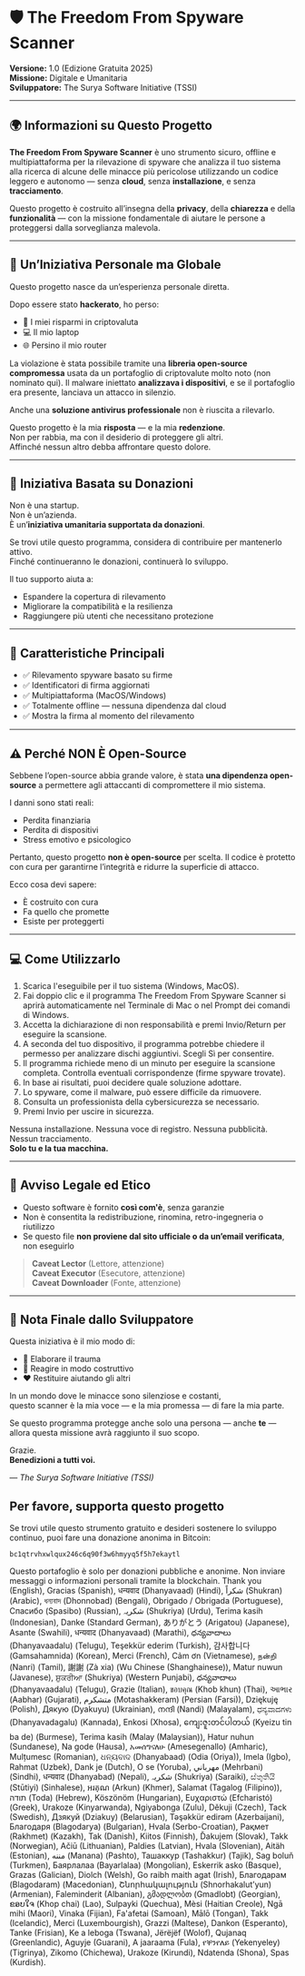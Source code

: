 
# 🛡️ The Freedom From Spyware Scanner
**Versione:** 1.0 (Edizione Gratuita 2025)  
**Missione:** Digitale e Umanitaria  
**Sviluppatore:** The Surya Software Initiative (TSSI)

---

## 🌍 Informazioni su Questo Progetto

**The Freedom From Spyware Scanner** è uno strumento sicuro, offline e multipiattaforma per la rilevazione di spyware che analizza il tuo sistema alla ricerca di alcune delle minacce più pericolose utilizzando un codice leggero e autonomo — senza **cloud**, senza **installazione**, e senza **tracciamento**.

Questo progetto è costruito all’insegna della **privacy**, della **chiarezza** e della **funzionalità** — con la missione fondamentale di aiutare le persone a proteggersi dalla sorveglianza malevola.

---

## 🙏 Un’Iniziativa Personale ma Globale

Questo progetto nasce da un’esperienza personale diretta.

Dopo essere stato **hackerato**, ho perso:
- 💸 I miei risparmi in criptovaluta  
- 💻 Il mio laptop  
- 🌐 Persino il mio router  

La violazione è stata possibile tramite una **libreria open-source compromessa** usata da un portafoglio di criptovalute molto noto (non nominato qui). Il malware iniettato **analizzava i dispositivi**, e se il portafoglio era presente, lanciava un attacco in silenzio.

Anche una **soluzione antivirus professionale** non è riuscita a rilevarlo.

Questo progetto è la mia **risposta** — e la mia **redenzione**.  
Non per rabbia, ma con il desiderio di proteggere gli altri.  
Affinché nessun altro debba affrontare questo dolore.

---

## 💸 Iniziativa Basata su Donazioni

Non è una startup.  
Non è un’azienda.  
È un’**iniziativa umanitaria supportata da donazioni**.

Se trovi utile questo programma, considera di contribuire per mantenerlo attivo.  
Finché continueranno le donazioni, continuerà lo sviluppo.

Il tuo supporto aiuta a:
- Espandere la copertura di rilevamento  
- Migliorare la compatibilità e la resilienza  
- Raggiungere più utenti che necessitano protezione

---

## 🔐 Caratteristiche Principali

- ✅ Rilevamento spyware basato su firme  
- ✅ Identificatori di firma aggiornati  
- ✅ Multipiattaforma (MacOS/Windows)  
- ✅ Totalmente offline — nessuna dipendenza dal cloud  
- ✅ Mostra la firma al momento del rilevamento  

---

## ⚠️ Perché NON È Open-Source

Sebbene l’open-source abbia grande valore, è stata **una dipendenza open-source** a permettere agli attaccanti di compromettere il mio sistema.

I danni sono stati reali:
- Perdita finanziaria  
- Perdita di dispositivi  
- Stress emotivo e psicologico  

Pertanto, questo progetto **non è open-source** per scelta. Il codice è protetto con cura per garantirne l’integrità e ridurre la superficie di attacco.

Ecco cosa devi sapere:
- È costruito con cura  
- Fa quello che promette  
- Esiste per proteggerti

---

## 💻 Come Utilizzarlo

1. Scarica l'eseguibile per il tuo sistema (Windows, MacOS).  
2. Fai doppio clic e il programma The Freedom From Spyware Scanner si aprirà automaticamente nel Terminale di Mac o nel Prompt dei comandi di Windows.  
3. Accetta la dichiarazione di non responsabilità e premi Invio/Return per eseguire la scansione.  
4. A seconda del tuo dispositivo, il programma potrebbe chiedere il permesso per analizzare dischi aggiuntivi. Scegli Sì per consentire.  
5. Il programma richiede meno di un minuto per eseguire la scansione completa. Controlla eventuali corrispondenze (firme spyware trovate).  
6. In base ai risultati, puoi decidere quale soluzione adottare.  
7. Lo spyware, come il malware, può essere difficile da rimuovere.  
8. Consulta un professionista della cybersicurezza se necessario.  
9. Premi Invio per uscire in sicurezza.

Nessuna installazione. Nessuna voce di registro. Nessuna pubblicità. Nessun tracciamento.  
**Solo tu e la tua macchina.**

---

## 📜 Avviso Legale ed Etico

- Questo software è fornito **così com'è**, senza garanzie  
- Non è consentita la redistribuzione, rinomina, retro-ingegneria o riutilizzo  
- Se questo file **non proviene dal sito ufficiale o da un’email verificata**, non eseguirlo

> **Caveat Lector** (Lettore, attenzione)  
> **Caveat Executor** (Esecutore, attenzione)  
> **Caveat Downloader** (Fonte, attenzione)

---

## 🤝 Nota Finale dallo Sviluppatore

Questa iniziativa è il mio modo di:
- 🧠 Elaborare il trauma  
- 🧰 Reagire in modo costruttivo  
- ❤️ Restituire aiutando gli altri  

In un mondo dove le minacce sono silenziose e costanti,  
questo scanner è la mia voce — e la mia promessa — di fare la mia parte.

Se questo programma protegge anche solo una persona — anche **te** —  
allora questa missione avrà raggiunto il suo scopo.

Grazie.  
**Benedizioni a tutti voi.**

— *The Surya Software Initiative (TSSI)*

## Per favore, supporta questo progetto

Se trovi utile questo strumento gratuito e desideri sostenere lo sviluppo continuo, puoi fare una donazione anonima in Bitcoin:

`bc1qtrvhxwlqux246c6q90f3w6hmyyq5f5h7ekaytl`

Questo portafoglio è solo per donazioni pubbliche e anonime. Non inviare messaggi o informazioni personali tramite la blockchain.
Thank you (English), Gracias (Spanish), धन्यवाद (Dhanyavaad) (Hindi), شكراً (Shukran) (Arabic), ধন্যবাদ (Dhonnobad) (Bengali), Obrigado / Obrigada (Portuguese), Спасибо (Spasibo) (Russian), شکریہ (Shukriya) (Urdu), Terima kasih (Indonesian), Danke (Standard German), ありがとう (Arigatou) (Japanese), Asante (Swahili), धन्यवाद (Dhanyavaad) (Marathi), ధన్యవాదాలు (Dhanyavaadalu) (Telugu), Teşekkür ederim (Turkish), 감사합니다 (Gamsahamnida) (Korean), Merci (French), Cảm ơn (Vietnamese), நன்றி (Nanri) (Tamil), 謝謝 (Zà xia) (Wu Chinese (Shanghainese)), Matur nuwun (Javanese), ਸ਼ੁਕਰੀਆ (Shukriya) (Western Punjabi), ధన్యవాదాలు (Dhanyavaadalu) (Telugu), Grazie (Italian), ขอบคุณ (Khob khun) (Thai), આભાર (Aabhar) (Gujarati), متشکرم (Motashakkeram) (Persian (Farsi)), Dziękuję (Polish), Дякую (Dyakuyu) (Ukrainian), നന്ദി (Nandi) (Malayalam), ಧನ್ಯವಾದಗಳು (Dhanyavadagalu) (Kannada), Enkosi (Xhosa), ကျေးဇူးတင်ပါတယ် (Kyeizu tin ba de) (Burmese), Terima kasih (Malay (Malaysian)), Hatur nuhun (Sundanese), Na gode (Hausa), አመሰግናለሁ (Amesegenallo) (Amharic), Mulțumesc (Romanian), ଧନ୍ୟବାଦ (Dhanyabaad) (Odia (Oriya)), Imela (Igbo), Rahmat (Uzbek), Dank je (Dutch), O se (Yoruba), مهرباني (Mehrbani) (Sindhi), धन्यवाद (Dhanyabad) (Nepali), شکریہ (Shukriya) (Saraiki), ස්තුතියි (Stūtiyi) (Sinhalese), អរគុណ (Arkun) (Khmer), Salamat (Tagalog (Filipino)), תודה (Toda) (Hebrew), Köszönöm (Hungarian), Ευχαριστώ (Efcharistó) (Greek), Urakoze (Kinyarwanda), Ngiyabonga (Zulu), Děkuji (Czech), Tack (Swedish), Дзякуй (Dziakuy) (Belarusian), Təşəkkür edirəm (Azerbaijani), Благодаря (Blagodarya) (Bulgarian), Hvala (Serbo-Croatian), Рақмет (Rakhmet) (Kazakh), Tak (Danish), Kiitos (Finnish), Ďakujem (Slovak), Takk (Norwegian), Ačiū (Lithuanian), Paldies (Latvian), Hvala (Slovenian), Aitäh (Estonian), مننه (Manana) (Pashto), Ташаккур (Tashakkur) (Tajik), Sag boluň (Turkmen), Баярлалаа (Bayarlalaa) (Mongolian), Eskerrik asko (Basque), Grazas (Galician), Diolch (Welsh), Go raibh maith agat (Irish), Благодарам (Blagodaram) (Macedonian), Շնորհակալություն (Shnorhakalut’yun) (Armenian), Faleminderit (Albanian), გმადლობთ (Gmadlobt) (Georgian), ຂອບໃຈ (Khop chai) (Lao), Sulpayki (Quechua), Mèsi (Haitian Creole), Ngā mihi (Maori), Vinaka (Fijian), Fa'afetai (Samoan), Mālō (Tongan), Takk (Icelandic), Merci (Luxembourgish), Grazzi (Maltese), Dankon (Esperanto), Tanke (Frisian), Ke a leboga (Tswana), Jërëjëf (Wolof), Qujanaq (Greenlandic), Aguyje (Guarani), A jaaraama (Fula), የቐንየለይ (Yekenyeley) (Tigrinya), Zikomo (Chichewa), Urakoze (Kirundi), Ndatenda (Shona), Spas (Kurdish).
